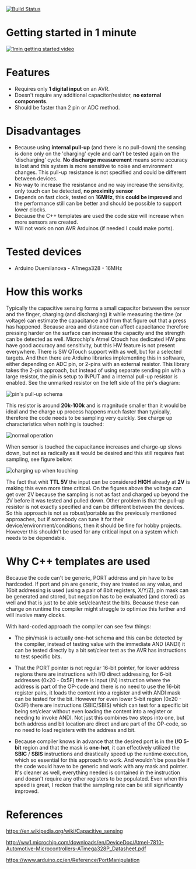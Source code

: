 [![Build Status](https://travis-ci.org/truhlikfredy/SinglePinCapacitiveSense.svg?branch=master)](https://travis-ci.org/truhlikfredy/SinglePinCapacitiveSense)

# Getting started in 1 minute

[![1min getting started video](https://img.youtube.com/vi/KwPeKHTvGJs/0.jpg)](https://www.youtube.com/watch?v=KwPeKHTvGJs)


# Features

- Requires only **1 digital input** on an AVR.
- Doesn't require any additional capacitor/resistor, **no external components**.
- Should be faster than 2 pin or ADC method.

# Disadvantages

- Because using **internal pull-up** (and there is no pull-down) the sensing is done only on the 'charging' cycle and can't be tested again on the 'discharging' cycle. **No discharge measurement** means some accuracy is lost and this system is more sensitive to noise and environment changes. This pull-up resistance is not specified and could be different between devices.
- No way to increase the resistance and no way increase the sensitivity, only touch can be detected, **no proximity sensor**
- Depends on fast clock, tested on **16MHz**, this **could be improved** and the performance still can be better and should be possible to support lower clocks.
- Because the C++ templates are used the code size will increase when more sensors are created.
- Will not work on non AVR Arduinos (if needed I could make ports).

# Tested devices

- Arduino Duemilanova - ATmega328 - 16MHz

# How this works

Typically the capacitive sensing forms a small capacitor between the sensor and the finger, charging (and discharging) it while measuring the time (or voltage) can estimate the capacitance and from that figure out that a press has happened. Because area and distance can affect capacitance therefore pressing harder on the surface can increase the capacity and the strength can be detected as well. Microchip's Atmel Qtouch has dedicated HW pins have good accuracy and sensitivity, but this HW feature is not present everywhere. There is SW QTouch support with as well, but for a selected targets. And then there are Arduino libraries implementing this in software, either depending on ADC pin, or 2-pins with an external resistor. This library takes the 2-pin approach, but instead of using separate sending pin with a large resistor, the pin is setup to INPUT and a internal pull-up resistor is enabled. See the unmarked resistor on the left side of the pin's diagram:

![pin's pull-up schema](../assets/images/pullup.png?raw=true)

This resistor is around **20k-100k** and is magnitude smaller than it would be ideal and the charge up process happens much faster than typically, therefore the code needs to be sampling very quickly. See charge up characteristics when nothing is touched:

![normal operation](../assets/images/free-running.png?raw=true)

When sensor is touched the capacitance increases and charge-up slows down, but not as radically as it would be desired and this still requires fast sampling, see figure below:

![charging up when touching](../assets/images/press.png?raw=true)

The fact that whit **TTL 5V** the input can be considered **HIGH** already at **2V** is making this even more time critical. On the figures above the voltage can get over 2V because the sampling is not as fast and charged up beyond the 2V before it was tested and pulled down. Other problem is that the pull-up resistor is not exactly specified and can be different between the devices. So this approach is not as robust/portable as the previously mentioned approaches, but if somebody can tune it for their device/environment/conditions, then it should be fine for hobby projects. However this shouldn't be used for any critical input on a system which needs to be dependable.

# Why C++ templates are used

Because the code can't be generic, PORT address and pin have to be hardcoded. If port and pin are generic, they are treated as any value, and 16bit addressing is used (using a pair of 8bit registers, X/Y/Z), pin mask can be generated and stored, but negation has to be evaluated (and stored) as well and that is just to be able set/clear/test the bits. Because these can change on runtime the compiler might struggle to optimize this further and will involve many clocks.

With hard-coded approach the compiler can see few things:

  - The pin/mask is actually one-hot schema and this can be detected by the compiler, instead of testing value with the immediate AND (ANDI) it can be tested directly by a bit set/clear test as the AVR has instructions to test specific bits.

  - That the PORT pointer is not regular 16-bit pointer, for lower address regions there are instructions with I/O direct addressing, for 6-bit addresses (0x20 - 0x5F) there is input (IN) instruction where the address is part of the OP-code and there is no need to use the 16-bit register pairs, it loads the content into a register and with ANDI mask can be tested for the bit. However for even lower 5-bit region (0x20 - 0x3F) there are instructions (SBIC/SBIS) which can test for a specific bit being set/clear without even loading the content into a register or needing to invoke ANDI. Not just this combines two steps into one, but both address and bit location are direct and are part of the OP-code, so no need to load registers with the address and bit. 
  
  - Because compiler knows in advance that the desired port is in the **I/O 5-bit** region and that the mask is **one-hot**, it can effectively utilized the **SBIC** / **SBIS** instructions and drastically speed up the runtime execution, which so essential for this approach to work. And wouldn't be possible if the code would have to be generic and work with any mask and pointer. It's cleaner as well, everything needed is contained in the instruction and doesn't require any other registers to be populated. Even when this speed is great, I reckon that the sampling rate can be still significantly improved.

# References

https://en.wikipedia.org/wiki/Capacitive_sensing

http://ww1.microchip.com/downloads/en/DeviceDoc/Atmel-7810-Automotive-Microcontrollers-ATmega328P_Datasheet.pdf

https://www.arduino.cc/en/Reference/PortManipulation
